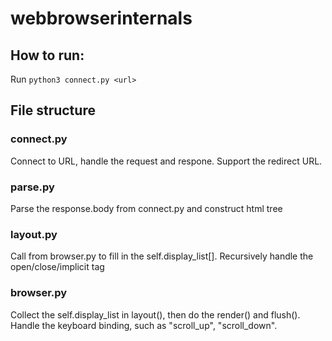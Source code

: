 # webbrowserinternals
## How to run:
Run `python3 connect.py <url>`
## File structure
### connect.py
Connect to URL, handle the request and respone. Support the redirect URL.

### parse.py
Parse the response.body from connect.py and construct html tree

### layout.py
Call from browser.py to fill in the self.display_list[]. Recursively handle the open/close/implicit tag

### browser.py
Collect the self.display_list in layout(), then do the render() and flush(). Handle the keyboard binding, such as "scroll_up", "scroll_down".